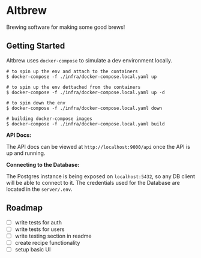 # Altbrew

Brewing software for making some good brews!

## Getting Started

Altbrew uses `docker-compose` to simulate a dev environment locally.

```shell
# to spin up the env and attach to the containers
$ docker-compose -f ./infra/docker-compose.local.yaml up

# to spin up the env dettached from the containers
$ docker-compose -f ./infra/docker-compose.local.yaml up -d

# to spin down the env
$ docker-compose -f ./infra/docker-compose.local.yaml down

# building docker-compose images
$ docker-compose -f ./infra/docker-compose.local.yaml build
```

**API Docs:**

The API docs can be viewed at `http://localhost:9000/api` once the API is up and running.

**Connecting to the Database:**

The Postgres instance is being exposed on `localhost:5432`, so any DB client will be able to connect to it.
The credentials used for the Database are located in the `server/.env`.

## Roadmap

- [ ] write tests for auth
- [ ] write tests for users
- [ ] write testing section in readme
- [ ] create recipe functionality
- [ ] setup basic UI
